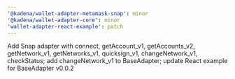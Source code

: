 ```yaml
---
'@kadena/wallet-adapter-metamask-snap': minor 
'@kadena/wallet-adapter-core': minor
'wallet-adapter-react-example': patch
---
```


Add Snap adapter with connect, getAccount_v1, getAccounts_v2, getNetwork_v1,
getNetworks_v1, quicksign_v1, changeNetwork_v1, checkStatus; add
changeNetwork_v1 to BaseAdapter; update React example for BaseAdapter v0.0.2
